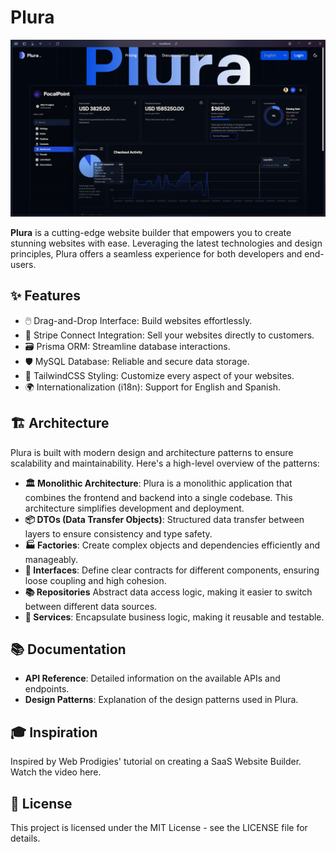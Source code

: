 # Plura

![Plura](/readme/assets/banner.png)

**Plura** is a cutting-edge website builder that empowers you to create stunning websites with ease. Leveraging the latest technologies and design principles, Plura offers a seamless experience for both developers and end-users.

## ✨ Features

- 🖱️ Drag-and-Drop Interface: Build websites effortlessly.
- 💸 Stripe Connect Integration: Sell your websites directly to customers.
- 🗃️ Prisma ORM: Streamline database interactions.
- 🛡️ MySQL Database: Reliable and secure data storage.
- 🎨 TailwindCSS Styling: Customize every aspect of your websites.
- 🌍 Internationalization (i18n): Support for English and Spanish.

## 🏗️ Architecture

Plura is built with modern design and architecture patterns to ensure scalability and maintainability. Here's a high-level overview of the patterns:

- **🏛️ Monolithic Architecture**: Plura is a monolithic application that combines the frontend and backend into a single codebase. This architecture simplifies development and deployment.
- **📦 DTOs (Data Transfer Objects)**: Structured data transfer between layers to ensure consistency and type safety.
- **🏭 Factories**: Create complex objects and dependencies efficiently and manageably.
- **📝 Interfaces**: Define clear contracts for different components, ensuring loose coupling and high cohesion.
- **📚 Repositories** Abstract data access logic, making it easier to switch between different data sources.
- **🔧 Services**: Encapsulate business logic, making it reusable and testable.

## 📚 Documentation

- **API Reference**: Detailed information on the available APIs and endpoints.
- **Design Patterns**: Explanation of the design patterns used in Plura.

## 🎓 Inspiration

Inspired by Web Prodigies' tutorial on creating a SaaS Website Builder. Watch the video here.

## 📜 License

This project is licensed under the MIT License - see the LICENSE file for details.
